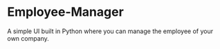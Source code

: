 # Employee-Manager
A simple UI built in Python where you can manage the employee of your own company.
